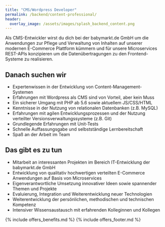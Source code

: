 ```yaml
---
title: "CMS/Wordpress Developer"
permalink: /backend/content-professional/
header:
  overlay_image: /assets/images/splash_backend_content.png
---
```


Als CMS-Entwickler wirst du dich bei der babymarkt.de GmbH um die Anwendungen zur Pflege und Verwaltung von
Inhalten auf unserer modernen E-Commerce Plattform kümmern und für unsere Microservices REST-APIs konzipieren 
um die Datenübertragungen zu den Frontend-Systeme zu realisieren.

## Danach suchen wir

* Expertenwissen in der Entwicklung von Content-Management-Systemen
* Erfahrungen mit Wordpress als CMS sind von Vorteil, aber kein Muss
* Ein sicherer Umgang mit PHP ab 5.6 sowie aktuellem JS/CSS/HTML
* Kenntnisse in der Nutzung von relationalen Datenbanken (z.B. MySQL)
* Erfahrungen mit agilen Entwicklungsprozessen und der Nutzung verteilter Versionsverwaltungssysteme (z.B. Git)
* Grundlegende Erfahrungen mit Unit-Tests
* Schnelle Auffassungsgabe und selbstständige Lernbereitschaft
* Spaß an der Arbeit im Team

## Das gibt es zu tun

* Mitarbeit an interessanten Projekten im Bereich IT-Entwicklung der babymarkt.de GmbH
* Entwicklung von qualitativ hochwertigen verteilten E-Commerce Anwendungen auf Basis von Microservices
* Eigenverantwortliche Umsetzung innovativer Ideen sowie spannender Themen und Projekte
* Evaluierung, Integration und Weiterentwicklung neuer Technologien
* Weiterentwicklung der persönlichen, methodischen und technischen Kompetenz
* Intensiver Wissensaustausch mit erfahrenden Kolleginnen und Kollegen

{% include offers_benefits.md %}
{% include offers_footer.md %}